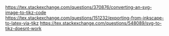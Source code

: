 https://tex.stackexchange.com/questions/370876/converting-an-svg-image-to-tikz-code
https://tex.stackexchange.com/questions/151232/exporting-from-inkscape-to-latex-via-tikz
https://tex.stackexchange.com/questions/548089/svg-to-tikz-doesnt-work


